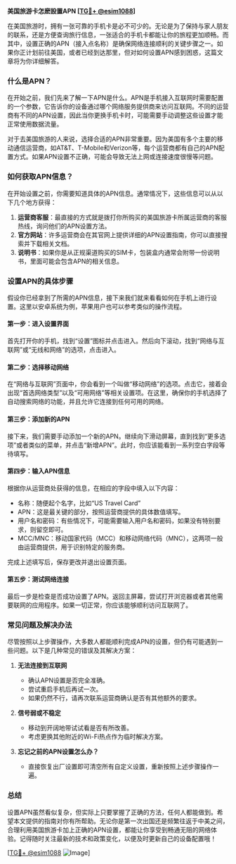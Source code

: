 **美国旅游卡怎麽設置APN [[TG💪+ @esim1088](https://t.me/s/esim1088)]**

在美国旅游时，拥有一张可靠的手机卡是必不可少的。无论是为了保持与家人朋友的联系，还是方便查询旅行信息，一张适合的手机卡都能让你的旅程更加顺畅。而其中，设置正确的APN（接入点名称）是确保网络连接顺利的关键步骤之一。如果你正计划前往美国，或者已经到达那里，但对如何设置APN感到困惑，这篇文章将为你详细解答。

### 什么是APN？

在开始之前，我们先来了解一下APN是什么。APN是手机接入互联网时需要配置的一个参数，它告诉你的设备通过哪个网络服务提供商来访问互联网。不同的运营商有不同的APN设置，因此当你更换手机卡时，可能需要手动调整这些设置才能正常使用数据流量。

对于去美国旅游的人来说，选择合适的APN非常重要。因为美国有多个主要的移动通信运营商，如AT&T、T-Mobile和Verizon等，每个运营商都有自己的APN配置方式。如果APN设置不正确，可能会导致无法上网或连接速度很慢等问题。

### 如何获取APN信息？

在开始设置之前，你需要知道具体的APN信息。通常情况下，这些信息可以从以下几个地方获得：

1. **运营商客服**：最直接的方式就是拨打你所购买的美国旅游卡所属运营商的客服热线，询问他们的APN设置方法。
2. **官方网站**：许多运营商会在其官网上提供详细的APN设置指南，你可以直接搜索并下载相关文档。
3. **说明书**：如果你是从正规渠道购买的SIM卡，包装盒内通常会附带一份说明书，里面可能会包含APN的相关信息。

### 设置APN的具体步骤

假设你已经拿到了所需的APN信息，接下来我们就来看看如何在手机上进行设置。这里以安卓系统为例，苹果用户也可以参考类似的操作流程。

#### 第一步：进入设置界面

首先打开你的手机，找到“设置”图标并点击进入。然后向下滚动，找到“网络与互联网”或“无线和网络”的选项，点击进入。

#### 第二步：选择移动网络

在“网络与互联网”页面中，你会看到一个叫做“移动网络”的选项。点击它，接着会出现“首选网络类型”以及“可用网络”等相关设置项。在这里，确保你的手机选择了自动搜索网络的功能，并且允许它连接到任何可用的网络。

#### 第三步：添加新的APN

接下来，我们需要手动添加一个新的APN。继续向下滑动屏幕，直到找到“更多选项”或者类似的菜单，并点击“新增APN”。此时，你应该能看到一系列空白字段等待填写。

#### 第四步：输入APN信息

根据你从运营商处获得的信息，在相应的字段中填入以下内容：
- 名称：随便起个名字，比如“US Travel Card”
- APN：这是最关键的部分，按照运营商提供的具体数值填写。
- 用户名和密码：有些情况下，可能需要输入用户名和密码，如果没有特别要求，则留空即可。
- MCC/MNC：移动国家代码（MCC）和移动网络代码（MNC），这两项一般由运营商提供，用于识别特定的服务商。

完成上述填写后，保存更改并退出设置页面。

#### 第五步：测试网络连接

最后一步是检查是否成功设置了APN。返回主屏幕，尝试打开浏览器或者其他需要联网的应用程序。如果一切正常，你应该能够顺利访问互联网了。

### 常见问题及解决办法

尽管按照以上步骤操作，大多数人都能顺利完成APN的设置，但仍有可能遇到一些问题。以下是几种常见的错误及其解决方案：

1. **无法连接到互联网**
   - 确认APN设置是否完全准确。
   - 尝试重启手机后再试一次。
   - 如果仍然不行，请再次联系运营商确认是否有其他额外的要求。

2. **信号弱或不稳定**
   - 移动到开阔地带试试看是否有所改善。
   - 考虑更换其他附近的Wi-Fi热点作为临时解决方案。

3. **忘记之前的APN设置怎么办？**
   - 直接恢复出厂设置即可清空所有自定义设置，重新按照上述步骤操作一遍。

### 总结

设置APN虽然看似复杂，但实际上只要掌握了正确的方法，任何人都能做到。希望本文提供的指南对你有所帮助。无论你是第一次出国还是频繁往返于中美之间，合理利用美国旅游卡加上正确的APN设置，都能让你享受到畅通无阻的网络体验。记得随时关注最新的技术和政策变化，以便及时更新自己的设备配置哦！

[[TG💪+ @esim1088](https://t.me/s/esim1088) ![Image](https://i.postimg.cc/4NQfJmqS/Snipaste-2025-05-13-00-14-12.png)]